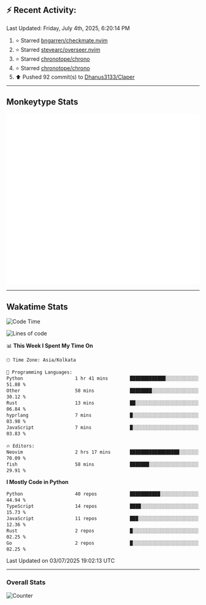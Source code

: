 ## :zap: Recent Activity:
<!--RECENT_ACTIVITY:last_update-->
Last Updated: Friday, July 4th, 2025, 6:20:14 PM
<!--RECENT_ACTIVITY:last_update_end-->
<!--RECENT_ACTIVITY:start-->
1. ⭐ Starred [bngarren/checkmate.nvim](https://github.com/bngarren/checkmate.nvim)<br>
2. ⭐ Starred [stevearc/overseer.nvim](https://github.com/stevearc/overseer.nvim)<br>
3. ⭐ Starred [chronotope/chrono](https://github.com/chronotope/chrono)<br>
4. ⭐ Starred [chronotope/chrono](https://github.com/chronotope/chrono)<br>
5. ⬆️ Pushed 92 commit(s) to [Dhanus3133/Claper](https://github.com/Dhanus3133/Claper)<br>
<!--RECENT_ACTIVITY:end-->

---

## Monkeytype Stats
<a href="https://monkeytype.com/profile/dhanus">
  <img src="https://raw.githubusercontent.com/Dhanus3133/Dhanus3133/monkeytype/monkeytype-lb.svg" alt="Monkeytype Profile" />
</a>

---

## Wakatime Stats
<!--START_SECTION:waka-->
![Code Time](http://img.shields.io/badge/Code%20Time-2%2C775%20hrs%2054%20mins-blue)

![Lines of code](https://img.shields.io/badge/From%20Hello%20World%20I%27ve%20Written-4.8%20million%20lines%20of%20code-blue)

📊 **This Week I Spent My Time On** 

```text
🕑︎ Time Zone: Asia/Kolkata

💬 Programming Languages: 
Python                   1 hr 41 mins        █████████████░░░░░░░░░░░░   51.88 % 
Other                    58 mins             ████████░░░░░░░░░░░░░░░░░   30.12 % 
Rust                     13 mins             ██░░░░░░░░░░░░░░░░░░░░░░░   06.84 % 
hyprlang                 7 mins              █░░░░░░░░░░░░░░░░░░░░░░░░   03.98 % 
JavaScript               7 mins              █░░░░░░░░░░░░░░░░░░░░░░░░   03.83 % 

🔥 Editors: 
Neovim                   2 hrs 17 mins       ██████████████████░░░░░░░   70.09 % 
fish                     58 mins             ███████░░░░░░░░░░░░░░░░░░   29.91 % 
```

**I Mostly Code in Python** 

```text
Python                   40 repos            ███████████░░░░░░░░░░░░░░   44.94 % 
TypeScript               14 repos            ████░░░░░░░░░░░░░░░░░░░░░   15.73 % 
JavaScript               11 repos            ███░░░░░░░░░░░░░░░░░░░░░░   12.36 % 
Rust                     2 repos             █░░░░░░░░░░░░░░░░░░░░░░░░   02.25 % 
Go                       2 repos             █░░░░░░░░░░░░░░░░░░░░░░░░   02.25 % 
```




 Last Updated on 03/07/2025 19:02:13 UTC
<!--END_SECTION:waka-->
---

### Overall Stats

<img src="https://moe-counter.glitch.me/get/@Dhanus3133?theme=asoul" alt="Counter" />
